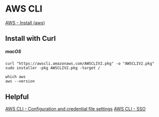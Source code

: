 # AWS CLI

[AWS - Install (aws)](https://docs.aws.amazon.com/cli/latest/userguide/getting-started-install.html)

## Install with Curl

##### macOS

```
curl "https://awscli.amazonaws.com/AWSCLIV2.pkg" -o "AWSCLIV2.pkg"
sudo installer -pkg AWSCLIV2.pkg -target /
```

```
which aws
aws --version
```

## Helpful

[AWS CLI - Configuration and credential file settings](https://docs.aws.amazon.com/cli/latest/userguide/cli-configure-files.html)
[AWS CLI - SSO](https://docs.aws.amazon.com/cli/latest/userguide/cli-configure-sso.html)
